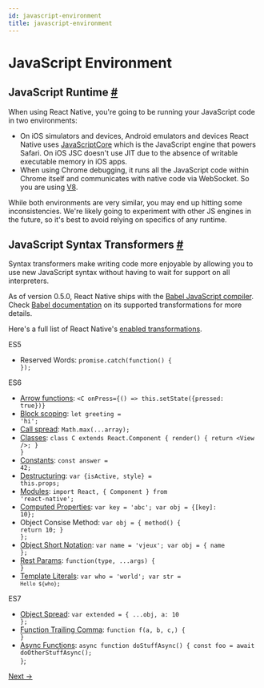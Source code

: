 ```yaml
---
id: javascript-environment
title: javascript-environment
---
```

<a id="content"></a><h1>JavaScript Environment</h1><div><h2><a class="anchor" name="javascript-runtime"></a>JavaScript Runtime <a class="hash-link" href="#javascript-runtime">#</a></h2><p>When using React Native, you're going to be running your JavaScript code in two environments:</p><ul><li>On iOS simulators and devices, Android emulators and devices React Native uses <a href="http://trac.webkit.org/wiki/JavaScriptCore" target="_blank">JavaScriptCore</a> which is the JavaScript engine that powers Safari. On iOS JSC doesn't use JIT due to the absence of writable executable memory in iOS apps.</li><li>When using Chrome debugging, it runs all the JavaScript code within Chrome itself and communicates with native code via WebSocket. So you are using <a href="https://code.google.com/p/v8/" target="_blank">V8</a>.</li></ul><p>While both environments are very similar, you may end up hitting some inconsistencies. We're likely going to experiment with other JS engines in the future, so it's best to avoid relying on specifics of any runtime.</p><h2><a class="anchor" name="javascript-syntax-transformers"></a>JavaScript Syntax Transformers <a class="hash-link" href="#javascript-syntax-transformers">#</a></h2><p>Syntax transformers make writing code more enjoyable by allowing you to use new JavaScript syntax without having to wait for support on all interpreters.</p><p>As of version 0.5.0, React Native ships with the <a href="https://babeljs.io" target="_blank">Babel JavaScript compiler</a>. Check <a href="http://babeljs.io/docs/advanced/transformers/" target="_blank">Babel documentation</a> on its supported transformations for more details.</p><p>Here's a full list of React Native's <a href="https://github.com/facebook/react-native/blob/master/packager/transformer.js#L21" target="_blank">enabled transformations</a>.</p><p>ES5</p><ul><li>Reserved Words: <code>promise.catch(function() { });</code></li></ul><p>ES6</p><ul><li><a href="http://babeljs.io/docs/learn-es2015/#arrows" target="_blank">Arrow functions</a>: <code>&lt;C onPress={() =&gt; this.setState({pressed: true})}</code></li><li><a href="https://babeljs.io/docs/learn-es2015/#let-const" target="_blank">Block scoping</a>: <code>let greeting = 'hi';</code></li><li><a href="http://babeljs.io/docs/learn-es2015/#default-rest-spread" target="_blank">Call spread</a>: <code>Math.max(...array);</code></li><li><a href="http://babeljs.io/docs/learn-es2015/#classes" target="_blank">Classes</a>: <code>class C extends React.Component { render() { return &lt;View /&gt;; } }</code></li><li><a href="https://babeljs.io/docs/learn-es2015/#let-const" target="_blank">Constants</a>: <code>const answer = 42;</code></li><li><a href="http://babeljs.io/docs/learn-es2015/#destructuring" target="_blank">Destructuring</a>: <code>var {isActive, style} = this.props;</code></li><li><a href="http://babeljs.io/docs/learn-es2015/#modules" target="_blank">Modules</a>: <code>import React, { Component } from 'react-native';</code></li><li><a href="http://babeljs.io/docs/learn-es2015/#enhanced-object-literals" target="_blank">Computed Properties</a>: <code>var key = 'abc'; var obj = {[key]: 10};</code></li><li>Object Consise Method: <code>var obj = { method() { return 10; } };</code></li><li><a href="http://babeljs.io/docs/learn-es2015/#enhanced-object-literals" target="_blank">Object Short Notation</a>: <code>var name = 'vjeux'; var obj = { name };</code></li><li><a href="https://github.com/sebmarkbage/ecmascript-rest-spread" target="_blank">Rest Params</a>: <code>function(type, ...args) { }</code></li><li><a href="http://babeljs.io/docs/learn-es2015/#template-strings" target="_blank">Template Literals</a>: <code>var who = 'world'; var str = `Hello ${who}`;</code></li></ul><p>ES7</p><ul><li><a href="https://github.com/sebmarkbage/ecmascript-rest-spread" target="_blank">Object Spread</a>: <code>var extended = { ...obj, a: 10 };</code></li><li><a href="https://github.com/jeffmo/es-trailing-function-commas" target="_blank">Function Trailing Comma</a>: <code>function f(a, b, c,) { }</code></li><li><a href="https://github.com/tc39/ecmascript-asyncawait" target="_blank">Async Functions</a>: <code>async function doStuffAsync() { const foo = await doOtherStuffAsync(); }</code>;</li></ul></div><div class="docs-prevnext"><a class="docs-next" href="navigator-comparison.html#content">Next →</a></div>